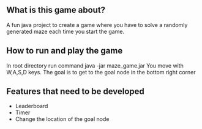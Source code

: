 ## What is this game about?

A fun java project to create a game where you have to solve a randomly
generated maze each time you start the game. 

## How to run and play the game

In root directory run command java -jar maze_game.jar
You move with W,A,S,D keys. The goal is to get to the
goal node in the bottom right corner

## Features that need to be developed

- Leaderboard
- Timer
- Change the location of the goal node



